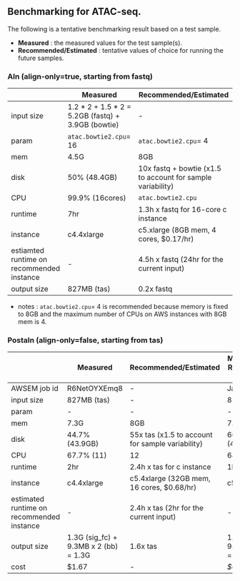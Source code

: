 ## Benchmarking for ATAC-seq.

The following is a tentative benchmarking result based on a test sample.
* **Measured** : the measured values for the test sample(s).
* **Recommended/Estimated** : tentative values of choice for running the future samples.

### Aln (align-only=true, starting from fastq)

|   | **Measured** | **Recommended/Estimated** |
| - |-------- | --------- | 
| input size | 1.2 * 2 + 1.5 * 2 = 5.2GB (fastq) + 3.9GB (bowtie) | - |
| param | `atac.bowtie2.cpu`= 16 | `atac.bowtie2.cpu`= 4 |
| mem | 4.5G | 8GB |
| disk | 50% (48.4GB) | 10x fastq + bowtie (x1.5 to account for sample variability) |
| CPU | 99.9% (16cores) | `atac.bowtie2.cpu` |
| runtime | 7hr | 1.3h x fastq for 16-core c instance |
| instance | c4.4xlarge | c5.xlarge (8GB mem, 4 cores, $0.17/hr) |
| estiamted runtime on recommended instance | - | 4.5h x fastq (24hr for the current input) |
| output size | 827MB (tas) | 0.2x fastq |

* notes : `atac.bowtie2.cpu`= 4 is recommended because memory is fixed to 8GB and the maximum number of CPUs on AWS instances with 8GB mem is 4.

### Postaln (align-only=false, starting from tas)


|   | **Measured** | **Recommended/Estimated** | **Measured after Recommended run** | **Recommended/Estimated (adjusted)** |
| - | -------- | --------- | -------- | --------- |
| AWSEM job id | R6NetOYXEmq8 | - | JayG50nKBqXT | - |
| input size | 827MB (tas) | - | 827MB (tas) | - |
| param | - | - | - | - |
| mem | 7.3G | 8GB | 7.1GB | 8GB |
| disk | 44.7% (43.9GB) | 55x tas (x1.5 to account for sample variability) | 66.7% (43.9GB) | 55x tas (x1.5 to account for sample variability) |
| CPU | 67.7% (11) | 12 | 64%% (11) | 12 |
| runtime | 2hr | 2.4h x tas for c instance | 1hr 20min | 1.6h x tas for c5 instance |
| instance | c4.4xlarge | c5.4xlarge (32GB mem, 16 cores, $0.68/hr) | c5.4xlarge | c5.4xlarge |
| estimated runtime on recommended instance | - | 2.4h x tas (2hr for the current input) | - | 1.6h x tas |
| output size | 1.3G (sig_fc) + 9.3MB x 2 (bb) = 1.3G | 1.6x tas | 1.3G (sig_fc) + 9.3MB x 2 (bb) = 1.3G | 1.6x tas |
| cost | $1.67 | - | *$0.85?* | ~$1 per GB tas |

